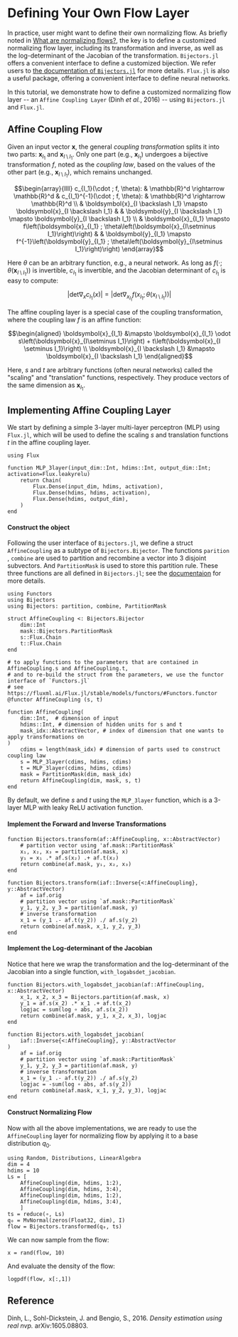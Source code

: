 # Defining Your Own Flow Layer

In practice, user might want to define their own normalizing flow. 
As briefly noted in [What are normalizing flows?](@ref), the key is to define a
customized normalizing flow layer, including its transformation and inverse,
as well as the log-determinant of the Jacobian of the transformation.
`Bijectors.jl` offers a convenient interface to define a customized bijection.
We refer users to [the documentation of
`Bijectors.jl`](https://turinglang.org/Bijectors.jl/dev/transforms/#Implementing-a-transformation)
for more details.
`Flux.jl` is also a useful package, offering a convenient interface to define neural networks.


In this tutorial, we demonstrate how to define a customized normalizing flow
layer -- an `Affine Coupling Layer` (Dinh *et al.*, 2016) -- using `Bijectors.jl` and `Flux.jl`.

## Affine Coupling Flow

Given an input vector $\boldsymbol{x}$, the general *coupling transformation* splits it into two
parts: $\boldsymbol{x}_{I_1}$ and $\boldsymbol{x}_{I\setminus I_1}$. Only one
part (e.g., $\boldsymbol{x}_{I_1}$) undergoes a bijective transformation $f$, noted as the *coupling law*, 
based on the values of the other part (e.g., $\boldsymbol{x}_{I\setminus I_1}$), which remains unchanged. 
```math
\begin{array}{llll}
c_{I_1}(\cdot ; f, \theta): & \mathbb{R}^d \rightarrow \mathbb{R}^d & c_{I_1}^{-1}(\cdot ; f, \theta): & \mathbb{R}^d \rightarrow \mathbb{R}^d \\
& \boldsymbol{x}_{I \backslash I_1} \mapsto \boldsymbol{x}_{I \backslash I_1} & & \boldsymbol{y}_{I \backslash I_1} \mapsto \boldsymbol{y}_{I \backslash I_1} \\
& \boldsymbol{x}_{I_1} \mapsto f\left(\boldsymbol{x}_{I_1} ; \theta\left(\boldsymbol{x}_{I\setminus I_1}\right)\right) & & \boldsymbol{y}_{I_1} \mapsto f^{-1}\left(\boldsymbol{y}_{I_1} ; \theta\left(\boldsymbol{y}_{I\setminus I_1}\right)\right)
\end{array}
```
Here $\theta$ can be an arbitrary function, e.g., a neural network.
As long as $f(\cdot; \theta(\boldsymbol{x}_{I\setminus I_1}))$ is invertible, $c_{I_1}$ is invertible, and the 
Jacobian determinant of $c_{I_1}$ is easy to compute:
```math
\left|\text{det} \nabla_x c_{I_1}(x)\right| = \left|\text{det} \nabla_{x_{I_1}} f(x_{I_1}; \theta(x_{I\setminus I_1}))\right|
```

The affine coupling layer is a special case of the coupling transformation, where the coupling law $f$ is an affine function:
```math
\begin{aligned}
\boldsymbol{x}_{I_1} &\mapsto \boldsymbol{x}_{I_1} \odot s\left(\boldsymbol{x}_{I\setminus I_1}\right) + t\left(\boldsymbol{x}_{I \setminus I_1}\right) \\
\boldsymbol{x}_{I \backslash I_1} &\mapsto \boldsymbol{x}_{I \backslash I_1}
\end{aligned}
```
Here, $s$ and $t$ are arbitrary functions (often neural networks) called the "scaling" and "translation" functions, respectively. 
They produce vectors of the
same dimension as $\boldsymbol{x}_{I_1}$.


## Implementing Affine Coupling Layer

We start by defining a simple 3-layer multi-layer perceptron (MLP) using `Flux.jl`, 
which will be used to define the scaling $s$ and translation functions $t$ in the affine coupling layer.
```@example afc
using Flux

function MLP_3layer(input_dim::Int, hdims::Int, output_dim::Int; activation=Flux.leakyrelu)
    return Chain(
        Flux.Dense(input_dim, hdims, activation),
        Flux.Dense(hdims, hdims, activation),
        Flux.Dense(hdims, output_dim),
    )
end
```

#### Construct the object

Following the user interface of `Bijectors.jl`, we define a struct `AffineCoupling` as a subtype of `Bijectors.Bijector`.
The functions `parition` , `combine` are used to partition and recombine a vector into 3 disjoint subvectors. 
And `PartitionMask` is used to store this partition rule. 
These three functions are
all defined in `Bijectors.jl`; see the [documentaion](https://github.com/TuringLang/Bijectors.jl/blob/49c138fddd3561c893592a75b211ff6ad949e859/src/bijectors/coupling.jl#L3) for more details.

```@example afc
using Functors
using Bijectors
using Bijectors: partition, combine, PartitionMask

struct AffineCoupling <: Bijectors.Bijector
    dim::Int
    mask::Bijectors.PartitionMask
    s::Flux.Chain
    t::Flux.Chain
end

# to apply functions to the parameters that are contained in AffineCoupling.s and AffineCoupling.t, 
# and to re-build the struct from the parameters, we use the functor interface of `Functors.jl` 
# see https://fluxml.ai/Flux.jl/stable/models/functors/#Functors.functor
@functor AffineCoupling (s, t)

function AffineCoupling(
    dim::Int,  # dimension of input
    hdims::Int, # dimension of hidden units for s and t
    mask_idx::AbstractVector, # index of dimension that one wants to apply transformations on
)
    cdims = length(mask_idx) # dimension of parts used to construct coupling law
    s = MLP_3layer(cdims, hdims, cdims)
    t = MLP_3layer(cdims, hdims, cdims)
    mask = PartitionMask(dim, mask_idx)
    return AffineCoupling(dim, mask, s, t)
end
```
By default, we define $s$ and $t$ using the `MLP_3layer` function, which is a
3-layer MLP with leaky ReLU activation function.

#### Implement the Forward and Inverse Transformations


```@example afc
function Bijectors.transform(af::AffineCoupling, x::AbstractVector)
    # partition vector using 'af.mask::PartitionMask`
    x₁, x₂, x₃ = partition(af.mask, x)
    y₁ = x₁ .* af.s(x₂) .+ af.t(x₂)
    return combine(af.mask, y₁, x₂, x₃)
end

function Bijectors.transform(iaf::Inverse{<:AffineCoupling}, y::AbstractVector)
    af = iaf.orig
    # partition vector using `af.mask::PartitionMask`
    y_1, y_2, y_3 = partition(af.mask, y)
    # inverse transformation
    x_1 = (y_1 .- af.t(y_2)) ./ af.s(y_2)
    return combine(af.mask, x_1, y_2, y_3)
end
```

#### Implement the Log-determinant of the Jacobian
Notice that here we wrap the transformation and the log-determinant of the Jacobian into a single function, `with_logabsdet_jacobian`.

```@example afc
function Bijectors.with_logabsdet_jacobian(af::AffineCoupling, x::AbstractVector)
    x_1, x_2, x_3 = Bijectors.partition(af.mask, x)
    y_1 = af.s(x_2) .* x_1 .+ af.t(x_2)
    logjac = sum(log ∘ abs, af.s(x_2))
    return combine(af.mask, y_1, x_2, x_3), logjac
end

function Bijectors.with_logabsdet_jacobian(
    iaf::Inverse{<:AffineCoupling}, y::AbstractVector
)
    af = iaf.orig
    # partition vector using `af.mask::PartitionMask`
    y_1, y_2, y_3 = partition(af.mask, y)
    # inverse transformation
    x_1 = (y_1 .- af.t(y_2)) ./ af.s(y_2)
    logjac = -sum(log ∘ abs, af.s(y_2))
    return combine(af.mask, x_1, y_2, y_3), logjac
end
```
#### Construct Normalizing Flow

Now with all the above implementations, we are ready to use the `AffineCoupling` layer for normalizing flow 
by applying it to a base distribution $q_0$.

```@example afc
using Random, Distributions, LinearAlgebra
dim = 4
hdims = 10
Ls = [
    AffineCoupling(dim, hdims, 1:2), 
    AffineCoupling(dim, hdims, 3:4), 
    AffineCoupling(dim, hdims, 1:2), 
    AffineCoupling(dim, hdims, 3:4), 
    ]
ts = reduce(∘, Ls)
q₀ = MvNormal(zeros(Float32, dim), I)
flow = Bijectors.transformed(q₀, ts)
```
We can now sample from the flow:
```@example afc
x = rand(flow, 10)
```
And evaluate the density of the flow:
```@example afc
logpdf(flow, x[:,1])
```


## Reference
Dinh, L., Sohl-Dickstein, J. and Bengio, S., 2016. *Density estimation using real nvp.* 
arXiv:1605.08803.